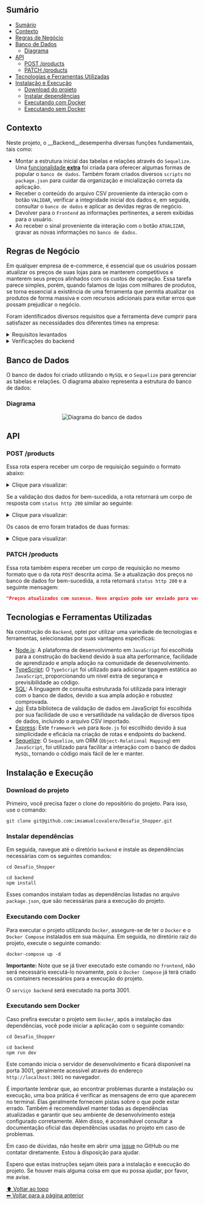 ## Sumário

- [Sumário](#sumário)
- [Contexto](#contexto)
- [Regras de Negócio](#regras-de-negócio)
- [Banco de Dados](#banco-de-dados)
  - [Diagrama](#diagrama)
- [API](#api)
  - [POST /products](#post-products)
  - [PATCH /products](#patch-products)
- [Tecnologias e Ferramentas Utilizadas](#tecnologias-e-ferramentas-utilizadas)
- [Instalação e Execução](#instalação-e-execução)
  - [Download do projeto](#download-do-projeto)
  - [Instalar dependências](#instalar-dependências)
  - [Executando com Docker](#executando-com-docker)
  - [Executando sem Docker](#executando-sem-docker)

## Contexto

Neste projeto, o __Backend__desempenha diversas funções fundamentais, tais como:

- Montar a estrutura inicial das tabelas e relações através do `Sequelize`. Uma [funcionalidade __extra__](https://github.com/imsamuelcovalero/Desafio_Shopper/blob/main/backend/src/services/DatabaseImportService/README_ImportSQL.md) foi criada para oferecer algumas formas de popular o `banco de dados`. Também foram criados diversos `scripts` no `package.json` para cuidar da organização e inicialização correta da aplicação.
- Receber o conteúdo do arquivo CSV proveniente da interação com o botão `VALIDAR`, verificar a integridade inicial dos dados e, em seguida, consultar o `banco de dados` e aplicar as devidas regras de negócio.
- Devolver para o `Frontend` as informações pertinentes, a serem exibidas para o usuário.
- Ao receber o sinal proveniente da interação com o botão `ATUALIZAR`, gravar as novas informações no `banco de dados`.

## Regras de Negócio

Em qualquer empresa de e-commerce, é essencial que os usuários possam atualizar os preços de suas lojas para se manterem competitivos e manterem seus preços alinhados com os custos de operação. Essa tarefa parece simples, porém, quando falamos de lojas com milhares de produtos, se torna essencial a existência de uma ferramenta que permita atualizar os produtos de forma massiva e com recursos adicionais para evitar erros que possam prejudicar o negócio.

Foram identificados diversos requisitos que a ferramenta deve cumprir para satisfazer as necessidades dos diferentes times na empresa:

<details>
<summary>Requisitos levantados</summary>

1. __Time de Compras__: responsável por definir os preços, se comprometeu em gerar um arquivo CSV contendo código do produto e o novo preço que será carregado.
2. __Time Financeiro__: preocupado com o faturamento, solicitou que o sistema impeça que o preço de venda dos produtos fique abaixo do custo deles.
3. __Time de Marketing__: preocupado com o impacto de reajustes nos clientes, solicitou que o sistema impeça qualquer reajuste maior ou menor do que 10% do preço atual do produto.
4. __Produtos em pacotes__: Alguns produtos são vendidos em pacotes, ou seja, um produto que é composto por um ou mais produtos em quantidades diferentes. Estabeleceu-se a regra que, ao reajustar o preço de um pacote, o mesmo arquivo deve conter os reajustes dos preços dos componentes do pacote de modo que o preço final da soma dos componentes seja igual ao preço do pacote.

O sistema deve seguir estas regras para garantir que os preços sejam atualizados corretamente. Caso uma ou mais regras de validação tenham sido quebradas, o sistema também deve exibir ao lado de cada produto qual regra foi quebrada.

</details>

<details>
<summary>Verificações do backend</summary>

```plaintext
Ao clicar em VALIDAR, o sistema deve:

1. Ler todo o arquivo e fazer as seguintes verificações:
   - Todos os campos necessários existem?
   - Os códigos de produtos informados existem?
   - Os preços estão preenchidos e são valores numéricos válidos?
   - O arquivo respeita as regras levantadas na seção CENARIO?

2. Ao final da validação, exibir as seguintes informações dos produtos que foram enviados:
   - Código, Nome, Preço Atual, Novo Preço

3. Caso uma ou mais regras de validação tenham sido quebradas, o sistema também deve exibir ao lado de cada produto qual regra foi quebrada.
```

</details>

## Banco de Dados

O banco de dados foi criado utilizando o `MySQL` e o `Sequelize` para gerenciar as tabelas e relações. O diagrama abaixo representa a estrutura do banco de dados:

### Diagrama

<div align="center">
  
![Diagrama do banco de dados](https://github.com/imsamuelcovalero/Desafio_Shopper/assets/98184355/cf010ceb-1cb3-4ed9-9d4b-02c9b83ebb13)

</div>
  
## API

### POST /products

Essa rota espera receber um corpo de requisição seguindo o formato abaixo:

<details>
<summary>Clique para visualizar:</summary>

```json
{
  "products": [
    {
      "code": 16,
      "newPrice": 20.00
    }
  ]
}
```
  
</details>
  
Se a validação dos dados for bem-sucedida, a rota retornará um corpo de resposta com `status http 200` similar ao seguinte:

<details>
<summary>Clique para visualizar:</summary>

```json
[
  {
    "code": "16",
    "name": "AZEITE  PORTUGUES  EXTRA VIRGEM GALLO 500ML",
    "currentPrice": "20.49",
    "newPrice": 25.5,
    "status": [ "Reajuste inválido para o produto" ]
  }
]
```

</details>

Os casos de erro foram tratados de duas formas:

<details>
<summary>Clique para visualizar:</summary>

1. O __Joi__ é responsável por validar o corpo da requisição. Caso o corpo da requisição não esteja no formato esperado, contendo o código e novo preço em todos os itens, o __Joi__ retornará um erro com `status http 400` e a seguinte mensagem:

```json
{
  "statusCode": 400,
  "error": "Bad Request",
  "message": "All fields must be filled"
}
```

2. Em um segundo momento, no service de produtos, os seguintes erros, caso ocorram, podem ser retornados em uma `array`, para serem exibidos posteriormente pelo `frontend`:

    - 'O novo preço deve ser um número válido'
    - 'Reajuste inválido para o produto'
    - 'Preço de venda abaixo do custo para o produto'
    - 'Produto com código `${productCode}` que faz parte do pacote `${packageCode}` não está presente na lista de novos preços'
    - 'O preço do pacote de código `${packageCode}` não é igual à soma dos preços dos itens que o compõem'
    - 'Pacote com código `${packageCode}` que inclui o produto `${productCode}` não está presente na lista de novos preços'
    - 'Produto com código `${productCode}` não encontrado'
    - 'Produto com código `${productCode}` não encontrado'

Nota: Para os erros assíncronos em geral, foi utilizada uma estrutura de `CustomError`, que garante agilidade e praticidade ao lidar com os erros, lançando ao mesmo tempo o código do erro e a mensagem em uma única string, sendo posteriormente capturados por um `Middleware de Erro`. Essa tratativa foi possível graças ao `express async errors`.

</details>

### PATCH /products

Essa rota também espera receber um corpo de requisição no mesmo formato que o da rota `POST` descrita acima. Se a atualização dos preços no banco de dados for bem-sucedida, a rota retornará `status http 200` e a seguinte mensagem:

```json
"Preços atualizados com sucesso. Novo arquivo pode ser enviado para verificação"
```

## Tecnologias e Ferramentas Utilizadas

Na construção do `Backend`, optei por utilizar uma variedade de tecnologias e ferramentas, selecionadas por suas vantagens específicas:

- [Node.js](https://nodejs.org/en): A plataforma de desenvolvimento em `JavaScript` foi escolhida para a construção do backend devido à sua alta performance, facilidade de aprendizado e ampla adoção na comunidade de desenvolvimento.
- [TypeScript](https://www.typescriptlang.org/): O `TypeScript` foi utilizado para adicionar tipagem estática ao `JavaScript`, proporcionando um nível extra de segurança e previsibilidade ao código.
- [SQL](https://www.mysql.com/): A linguagem de consulta estruturada foi utilizada para interagir com o banco de dados, devido a sua ampla adoção e robustez comprovada.
- [Joi](https://github.com/sideway/joi): Esta biblioteca de validação de dados em JavaScript foi escolhida por sua facilidade de uso e versatilidade na validação de diversos tipos de dados, incluindo o arquivo CSV importado.
- [Express](https://expressjs.com/): Este `framework web` para `Node.js` foi escolhido devido à sua simplicidade e eficácia na criação de rotas e endpoints do backend.
- [Sequelize](https://sequelize.org/): O `Sequelize`, um ORM (`Object-Relational Mapping`) em `JavaScript`, foi utilizado para facilitar a interação com o banco de dados `MySQL`, tornando o código mais fácil de ler e manter.

## Instalação e Execução

### Download do projeto

Primeiro, você precisa fazer o clone do repositório do projeto. Para isso, use o comando:

```
git clone git@github.com:imsamuelcovalero/Desafio_Shopper.git
```

### Instalar dependências

Em seguida, navegue até o diretório `backend` e instale as dependências necessárias com os seguintes comandos:

```
cd Desafio_Shopper

cd backend
npm install
```

Esses comandos instalam todas as dependências listadas no arquivo `package.json`, que são necessárias para a execução do projeto.

### Executando com Docker

Para executar o projeto utilizando `Docker`, assegure-se de ter o `Docker` e o `Docker Compose` instalados em sua máquina. Em seguida, no diretório raiz do projeto, execute o seguinte comando:

```
docker-compose up -d
```

**Importante:** Note que se já tiver executado este comando no `frontend`, não será necessário executá-lo novamente, pois o `Docker Compose` já terá criado os containers necessários para a execução do projeto.

O `serviço backend` será executado na porta 3001.

### Executando sem Docker

Caso prefira executar o projeto sem `Docker`, após a instalação das dependências, você pode iniciar a aplicação com o seguinte comando:

```
cd Desafio_Shopper

cd backend
npm run dev
```

Este comando inicia o servidor de desenvolvimento e ficará disponível na porta 3001, geralmente acessível através do endereço `http://localhost:3001` no navegador.

É importante lembrar que, ao encontrar problemas durante a instalação ou execução, uma boa prática é verificar as mensagens de erro que aparecem no terminal. Elas geralmente fornecem pistas sobre o que pode estar errado. Também é recomendável manter todas as dependências atualizadas e garantir que seu ambiente de desenvolvimento esteja configurado corretamente. Além disso, é aconselhável consultar a documentação oficial das dependências usadas no projeto em caso de problemas.

Em caso de dúvidas, não hesite em abrir uma [issue](https://github.com/imsamuelcovalero/Desafio_Shopper/issues) no GitHub ou me contatar diretamente. Estou à disposição para ajudar.

Espero que estas instruções sejam úteis para a instalação e execução do projeto. Se houver mais alguma coisa em que eu possa ajudar, por favor, me avise.

[⬆ Voltar ao topo](#sumário)<br>
[⬅ Voltar para a página anterior](../README.md)
